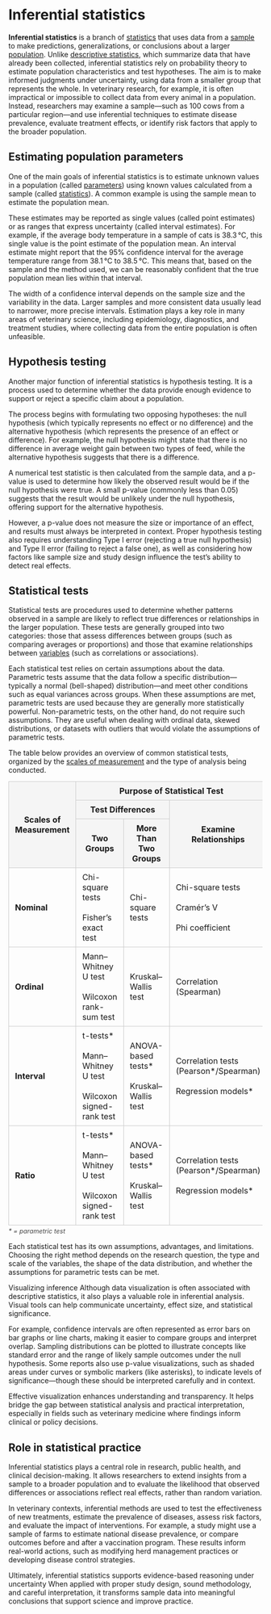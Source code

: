 # Inferential statistics

**Inferential statistics** is a branch of [statistics](statistics.md) that uses data from a [sample](sample.md) to make predictions, generalizations, or conclusions about a larger [population](population.md). Unlike [descriptive statistics](descriptive-statistics.md), which summarize data that have already been collected, inferential statistics rely on probability theory to estimate population characteristics and test hypotheses. The aim is to make informed judgments under uncertainty, using data from a smaller group that represents the whole. In veterinary research, for example, it is often impractical or impossible to collect data from every animal in a population. Instead, researchers may examine a sample—such as 100 cows from a particular region—and use inferential techniques to estimate disease prevalence, evaluate treatment effects, or identify risk factors that apply to the broader population.

## Estimating population parameters

One of the main goals of inferential statistics is to estimate unknown values in a population (called [parameters](parameter.md)) using known values calculated from a sample (called [statistics](statistic.md)). A common example is using the sample mean to estimate the population mean.

These estimates may be reported as single values (called point estimates) or as ranges that express uncertainty (called interval estimates). For example, if the average body temperature in a sample of cats is 38.3 °C, this single value is the point estimate of the population mean. An interval estimate might report that the 95% confidence interval for the average temperature range from 38.1 °C to 38.5 °C. This means that, based on the sample and the method used, we can be reasonably confident that the true population mean lies within that interval.

The width of a confidence interval depends on the sample size and the variability in the data. Larger samples and more consistent data usually lead to narrower, more precise intervals. Estimation plays a key role in many areas of veterinary science, including epidemiology, diagnostics, and treatment studies, where collecting data from the entire population is often unfeasible.

## Hypothesis testing

Another major function of inferential statistics is hypothesis testing. It is a process used to determine whether the data provide enough evidence to support or reject a specific claim about a population.

The process begins with formulating two opposing hypotheses: the null hypothesis (which typically represents no effect or no difference) and the alternative hypothesis (which represents the presence of an effect or difference). For example, the null hypothesis might state that there is no difference in average weight gain between two types of feed, while the alternative hypothesis suggests that there is a difference.

A numerical test statistic is then calculated from the sample data, and a p-value is used to determine how likely the observed result would be if the null hypothesis were true. A small p-value (commonly less than 0.05) suggests that the result would be unlikely under the null hypothesis, offering support for the alternative hypothesis. 

However, a p-value does not measure the size or importance of an effect, and results must always be interpreted in context. Proper hypothesis testing also requires understanding Type I error (rejecting a true null hypothesis) and Type II error (failing to reject a false one), as well as considering how factors like sample size and study design influence the test’s ability to detect real effects. 

## Statistical tests

Statistical tests are procedures used to determine whether patterns observed in a sample are likely to reflect true differences or relationships in the larger population. These tests are generally grouped into two categories: those that assess differences between groups (such as comparing averages or proportions) and those that examine relationships between [variables](variable.md) (such as correlations or associations).

Each statistical test relies on certain assumptions about the data. Parametric tests assume that the data follow a specific distribution—typically a normal (bell-shaped) distribution—and meet other conditions such as equal variances across groups. When these assumptions are met, parametric tests are used because they are generally more statistically powerful. Non-parametric tests, on the other hand, do not require such assumptions. They are useful when dealing with ordinal data, skewed distributions, or datasets with outliers that would violate the assumptions of parametric tests.

The table below provides an overview of common statistical tests, organized by the [scales of measurement](scales-of-measurement.md) and the type of analysis being conducted.

<div class="centered-table">
  <table>
    <thead>
      <tr>
        <th rowspan="3">Scales of Measurement</th>
        <th colspan="3">Purpose of Statistical Test</th>
      </tr>
        <th colspan="2">Test Differences</th>
        <th rowspan="2">Examine Relationships</th>
      </tr>
      <tr>
        <th>Two Groups</th>
        <th>More Than Two Groups</th>
      </tr>
    </thead>
    <tbody>
      <tr>
        <td><b>Nominal</b></td>
        <td>Chi-square tests<br><br>Fisher’s exact test</td>
        <td>Chi-square tests</td>
        <td>Chi-square tests<br><br>Cramér’s V<br><br>Phi coefficient</td>
      </tr>
      <tr>
        <td><b>Ordinal</b></td>
        <td>Mann–Whitney U test<br><br>Wilcoxon rank-sum test</td>
        <td>Kruskal–Wallis test</td>
        <td>Correlation (Spearman)</td>
      </tr>
      <tr>
        <td><b>Interval</b></td>
        <td>t-tests*<br><br>Mann–Whitney U test<br><br>Wilcoxon signed-rank test</td>
        <td>ANOVA-based tests*<br><br>Kruskal–Wallis test</td>
        <td>Correlation tests (Pearson*/Spearman)<br><br>Regression models*</td>
      </tr>
      <tr>
        <td><b>Ratio</b></td>
        <td>t-tests*<br><br>Mann–Whitney U test<br><br>Wilcoxon signed-rank test</td>
        <td>ANOVA-based tests*<br><br>Kruskal–Wallis test</td>
        <td>Correlation tests (Pearson*/Spearman)<br><br>Regression models*</td>
      </tr>
    </tbody>
  </table>
    <div class="table-note">
    <em>* = parametric test</em>
  </div>
</div>

<style>
  .centered-table table {
    width: 100%;
    border-collapse: collapse;
    margin: 0 0 4px 0;
  }

  .centered-table th,
  .centered-table td {
    border: 1px solid #ccc;
    padding: 8px 12px;
  }

  .centered-table th {
    background-color: #f5f5f5;
  }

    .centered-table .table-note {
    font-size: 0.9em;
    color: #444;
    margin-top: 0;
    padding-top: 0;
  }
</style>

Each statistical test has its own assumptions, advantages, and limitations. Choosing the right method depends on the research question, the type and scale of the variables, the shape of the data distribution, and whether the assumptions for parametric tests can be met.

Visualizing inference
Although data visualization is often associated with descriptive statistics, it also plays a valuable role in inferential analysis. Visual tools can help communicate uncertainty, effect size, and statistical significance.

For example, confidence intervals are often represented as error bars on bar graphs or line charts, making it easier to compare groups and interpret overlap. Sampling distributions can be plotted to illustrate concepts like standard error and the range of likely sample outcomes under the null hypothesis. Some reports also use p-value visualizations, such as shaded areas under curves or symbolic markers (like asterisks), to indicate levels of significance—though these should be interpreted carefully and in context.

Effective visualization enhances understanding and transparency. It helps bridge the gap between statistical analysis and practical interpretation, especially in fields such as veterinary medicine where findings inform clinical or policy decisions.

## Role in statistical practice

Inferential statistics plays a central role in research, public health, and clinical decision-making. It allows researchers to extend insights from a sample to a broader population and to evaluate the likelihood that observed differences or associations reflect real effects, rather than random variation.

In veterinary contexts, inferential methods are used to test the effectiveness of new treatments, estimate the prevalence of diseases, assess risk factors, and evaluate the impact of interventions. For example, a study might use a sample of farms to estimate national disease prevalence, or compare outcomes before and after a vaccination program. These results inform real-world actions, such as modifying herd management practices or developing disease control strategies.

Ultimately, inferential statistics supports evidence-based reasoning under uncertainty When applied with proper study design, sound methodology, and careful interpretation, it transforms sample data into meaningful conclusions that support science and improve practice.